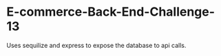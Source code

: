 # E-commerce-Back-End-Challenge-13

Uses sequilize and express to expose the database to api calls.
